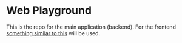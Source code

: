 # Web Playground

This is the repo for the main application (backend). For the frontend [something similar to this](https://github.com/lideo/js-playground-proto) will be used.